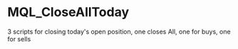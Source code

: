 # MQL_CloseAllToday
3 scripts for closing today's open position, one closes All, one for buys, one for sells
